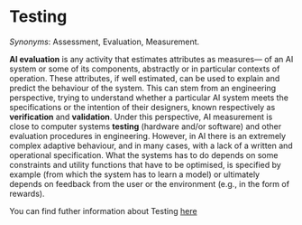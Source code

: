 # Testing

*Synonyms*: Assessment, Evaluation, Measurement.

**AI evaluation** is any activity that estimates attributes as measures— of an AI system or some of its components, abstractly or in particular contexts of operation. These attributes, if well estimated, can be used to explain and predict the behaviour of the system. This can stem from an engineering perspective, trying to understand whether a particular AI system meets the specifications or the intention of their designers, known respectively as **verification** and **validation**. Under this perspective, AI measurement is close to computer systems **testing** (hardware and/or software) and other evaluation procedures in engineering. However, in AI there is an extremely complex adaptive behaviour, and in many cases, with a lack of a written and operational specification. What the systems has to do depends on some constraints and utility functions that have to be optimised, is specified by example (from which the system has to learn a model) or ultimately depends on feedback from the user or the environment (e.g., in the form of rewards).

You can find futher information about Testing [here](../../Technical_Robustness_and_Safety/evaluation.md)

